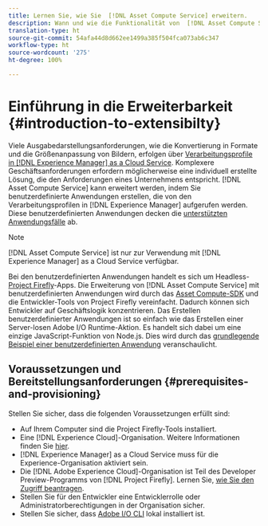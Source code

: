 ```yaml
---
title: Lernen Sie, wie Sie  [!DNL Asset Compute Service] erweitern.
description: Wann und wie die Funktionalität von  [!DNL Asset Compute Service]  für die Verarbeitung benutzerdefinierter Assets erweitert wird.
translation-type: ht
source-git-commit: 54afa44d8d662ee1499a385f504fca073ab6c347
workflow-type: ht
source-wordcount: '275'
ht-degree: 100%

---
```



# Einführung in die Erweiterbarkeit {#introduction-to-extensibilty}

Viele Ausgabedarstellungsanforderungen, wie die Konvertierung in Formate und die Größenanpassung von Bildern, erfolgen über [Verarbeitungsprofile in  [!DNL Experience Manager]  as a Cloud Service](https://docs.adobe.com/content/help/de-DE/experience-manager-cloud-service/assets/asset-microservices-overview.html). Komplexere Geschäftsanforderungen erfordern möglicherweise eine individuell erstellte Lösung, die den Anforderungen eines Unternehmens entspricht. [!DNL Asset Compute Service] kann erweitert werden, indem Sie benutzerdefinierte Anwendungen erstellen, die von den Verarbeitungsprofilen in [!DNL Experience Manager] aufgerufen werden. Diese benutzerdefinierten Anwendungen decken die [unterstützten Anwendungsfälle](https://docs.adobe.com/content/help/de-DE/experience-manager-cloud-service/assets/manage/asset-microservices-configure-and-use.html) ab.

>[!NOTE]
>
>[!DNL Asset Compute Service] ist nur zur Verwendung mit [!DNL Experience Manager] as a Cloud Service verfügbar.

Bei den benutzerdefinierten Anwendungen handelt es sich um Headless-[Project Firefly](https://github.com/AdobeDocs/project-firefly)-Apps. Die Erweiterung von [!DNL Asset Compute Service] mit benutzerdefinierten Anwendungen wird durch das [Asset Compute-SDK](https://github.com/adobe/asset-compute-sdk) und die Entwickler-Tools von Project Firefly vereinfacht. Dadurch können sich Entwickler auf Geschäftslogik konzentrieren. Das Erstellen benutzerdefinierter Anwendungen ist so einfach wie das Erstellen einer Server-losen Adobe I/O Runtime-Aktion. Es handelt sich dabei um eine einzige JavaScript-Funktion von Node.js. Dies wird durch das [grundlegende Beispiel einer benutzerdefinierten Anwendung](https://github.com/adobe/asset-compute-example-workers/blob/master/projects/worker-basic/worker-basic.js) veranschaulicht.

## Voraussetzungen und Bereitstellungsanforderungen {#prerequisites-and-provisioning}

Stellen Sie sicher, dass die folgenden Voraussetzungen erfüllt sind:

* Auf Ihrem Computer sind die Project Firefly-Tools installiert.
* Eine [!DNL Experience Cloud]-Organisation. Weitere Informationen finden Sie [hier](https://github.com/AdobeDocs/project-firefly/blob/master/getting_started/setup.md#acquire-access-and-credentials).
* [!DNL Experience Manager] as a Cloud Service muss für die Experience-Organisation aktiviert sein.
* Die [!DNL Adobe Experience Cloud]-Organisation ist Teil des Developer Preview-Programms von [!DNL Project Firefly]. Lernen Sie, [wie Sie den Zugriff beantragen](https://github.com/AdobeDocs/project-firefly/blob/master/overview/getting_access.md).
* Stellen Sie für den Entwickler eine Entwicklerrolle oder Administratorberechtigungen in der Organisation sicher.
* Stellen Sie sicher, dass [Adobe I/O CLI](https://github.com/adobe/aio-cli) lokal installiert ist.

<!-- TBD for later:

* What all accesses and licenses are required?
* What all permissions are required to create, debug, and deploy custom applications?
* How do developers get access and provision the required apps?
* What is repository management?
* Anything on security and data transfer?
* What about handling personal or sensitive information?
* Custom application SLA is dependent on SLAs of various services it depends on.
* Document how the devs can get to know the KPIs of their custom applications. The KPIs are dependent on the performance at Adobe's side, amongst other things.
-->
